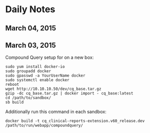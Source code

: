 # Daily Notes
## March 04, 2015

## March 03, 2015

Compound Query setup for on a new box:
```
sudo yum install docker-io
sudo groupadd docker
sudo gpasswd -a YourUserName docker
sudo systemctl enable docker
reboot
wget http://10.10.10.50/dev/cq_base.tar.gz
gzip -dc cq_base.tar.gz | docker import - cq_base:latest
cd /path/to/sandbox/
sb build
```

Additionally run this command in each sandbox:

```
docker build -t cq_clinical-reports-extension.v60_release.dev /path/to/run/webapp/compoundquery/
```